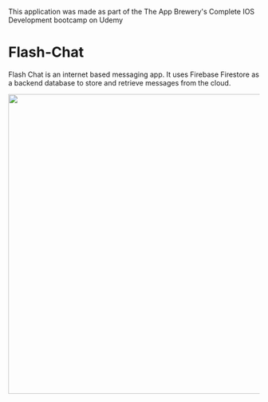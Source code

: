 This application was made as part of the The App Brewery's Complete IOS Development bootcamp on Udemy

# Flash-Chat
Flash Chat is an internet based messaging app. It uses Firebase Firestore as a backend database to store and retrieve messages from the cloud. 

<p align="center">
  <img src = Clima/ClimaDemo.gif height="600">
</p>


  
